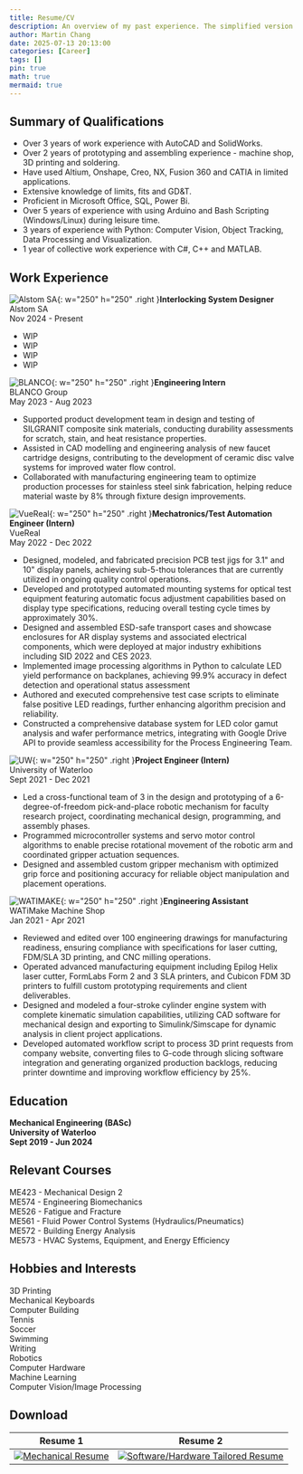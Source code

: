 ```yaml
---
title: Resume/CV
description: An overview of my past experience. The simplified version of my experience can be found in my Resume, available for download.
author: Martin Chang
date: 2025-07-13 20:13:00
categories: [Career]
tags: []
pin: true
math: true
mermaid: true
---
```


## Summary of Qualifications

- Over 3 years of work experience with AutoCAD and SolidWorks.
- Over 2 years of prototyping and assembling experience - machine shop, 3D printing and soldering.
- Have used Altium, Onshape, Creo, NX, Fusion 360 and CATIA in limited applications.
- Extensive knowledge of limits, fits and GD&T.
- Proficient in Microsoft Office, SQL, Power Bi.
- Over 5 years of experience with using Arduino and Bash Scripting (Windows/Linux) during leisure time.
- 3 years of experience with Python: Computer Vision, Object Tracking, Data Processing and Visualization.
- 1 year of collective work experience with C#, C++ and MATLAB.

## Work Experience

![Alstom SA](/assets/img/Alstom.png){: w="250" h="250" .right }**Interlocking System Designer**<br>Alstom SA<br>Nov 2024 - Present

- WIP
- WIP
- WIP
- WIP

![BLANCO](/assets/img/blanco.png){: w="250" h="250" .right }**Engineering Intern**<br>BLANCO Group<br>May 2023 - Aug 2023

- Supported product development team in design and testing of SILGRANIT composite sink materials, conducting durability assessments for scratch, stain, and heat resistance properties.
- Assisted in CAD modelling and engineering analysis of new faucet cartridge designs, contributing to the development of ceramic disc valve systems for improved water flow control.
- Collaborated with manufacturing engineering team to optimize production processes for stainless steel sink fabrication, helping reduce material waste by 8% through fixture design improvements.

![VueReal](/assets/img/vuereal.png){: w="250" h="250" .right }**Mechatronics/Test Automation Engineer (Intern)**<br>VueReal<br>May 2022 - Dec 2022

- Designed, modeled, and fabricated precision PCB test jigs for 3.1" and 10" display panels, achieving sub-5-thou tolerances that are currently utilized in ongoing quality control operations.
- Developed and prototyped automated mounting systems for optical test equipment featuring automatic focus adjustment capabilities based on display type specifications, reducing overall testing cycle times by approximately 30%.
- Designed and assembled ESD-safe transport cases and showcase enclosures for AR display systems and associated electrical components, which were deployed at major industry exhibitions including SID 2022 and CES 2023.
- Implemented image processing algorithms in Python to calculate LED yield performance on backplanes, achieving 99.9% accuracy in defect detection and operational status assessment
- Authored and executed comprehensive test case scripts to eliminate false positive LED readings, further enhancing algorithm precision and reliability.
- Constructed a comprehensive database system for LED color gamut analysis and wafer performance metrics, integrating with Google Drive API to provide seamless accessibility for the Process Engineering Team.

![UW](/assets/img/UW.jpg){: w="250" h="250" .right }**Project Engineer (Intern)**<br>University of Waterloo<br>Sept 2021 - Dec 2021

- Led a cross-functional team of 3 in the design and prototyping of a 6-degree-of-freedom pick-and-place robotic mechanism for faculty research project, coordinating mechanical design, programming, and assembly phases.
- Programmed microcontroller systems and servo motor control algorithms to enable precise rotational movement of the robotic arm and coordinated gripper actuation sequences.
- Designed and assembled custom gripper mechanism with optimized grip force and positioning accuracy for reliable object manipulation and placement operations.

![WATIMAKE](/assets/img/watimake.png){: w="250" h="250" .right }**Engineering Assistant**<br>WATiMake Machine Shop<br>Jan 2021 - Apr 2021

- Reviewed and edited over 100 engineering drawings for manufacturing readiness, ensuring compliance with specifications for laser cutting, FDM/SLA 3D printing, and CNC milling operations.
- Operated advanced manufacturing equipment including Epilog Helix laser cutter, FormLabs Form 2 and 3 SLA printers, and Cubicon FDM 3D printers to fulfill custom prototyping requirements and client deliverables.
- Designed and modeled a four-stroke cylinder engine system with complete kinematic simulation capabilities, utilizing CAD software for mechanical design and exporting to Simulink/Simscape for dynamic analysis in client project applications.
- Developed automated workflow script to process 3D print requests from company website, converting files to G-code through slicing software integration and generating organized production backlogs, reducing printer downtime and improving workflow efficiency by 25%.

## Education

**Mechanical Engineering (BASc)<br>University of Waterloo<br>Sept 2019 - Jun 2024**

## Relevant Courses

ME423 - Mechanical Design 2<br>
ME574 - Engineering Biomechanics<br>
ME526 - Fatigue and Fracture<br>
ME561 - Fluid Power Control Systems (Hydraulics/Pneumatics)<br>
ME572 - Building Energy Analysis<br>
ME573 - HVAC Systems, Equipment, and Energy Efficiency

## Hobbies and Interests

3D Printing<br>
Mechanical Keyboards<br>
Computer Building<br>
Tennis<br>
Soccer<br>
Swimming<br>
Writing<br>
Robotics<br>
Computer Hardware<br>
Machine Learning<br>
Computer Vision/Image Processing

## Download

| Resume 1                                                                                                                   | Resume 2                                                                                                                             |
| -------------------------------------------------------------------------------------------------------------------------- | ------------------------------------------------------------------------------------------------------------------------------------ |
| <a href="/assets/img/Mechanical.png" download="Mechanical_Resume.png">![Mechanical Resume](/assets/img/Mechanical.png)</a> | <a href="/assets/img/Software.png" download="Software_Resume.png">![Software/Hardware Tailored Resume](/assets/img/Software.png)</a> |

